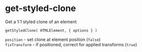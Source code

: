 # get-styled-clone
Get a 1:1 styled clone of an element

`getStyledClone( HTMLElement, { options } )`

`position` - set clone at element position (`false`)  
`fixTransform` - if positioned, correct for applied transforms (`true`)
